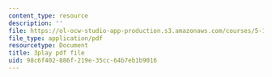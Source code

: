 ```yaml
---
content_type: resource
description: ''
file: https://ol-ocw-studio-app-production.s3.amazonaws.com/courses/5-112-principles-of-chemical-science-fall-2005/98c6f402886f219e35cc64b7eb1b9016_9Cl8mj5VIHA.pdf
file_type: application/pdf
resourcetype: Document
title: 3play pdf file
uid: 98c6f402-886f-219e-35cc-64b7eb1b9016
---
```

